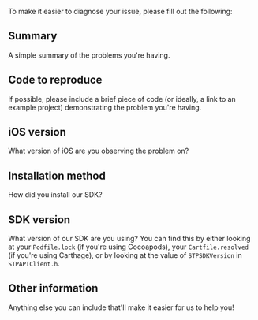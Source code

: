 To make it easier to diagnose your issue, please fill out the following:

## Summary

A simple summary of the problems you're having.

## Code to reproduce

If possible, please include a brief piece of code (or ideally, a link to an example project) demonstrating the problem you're having.

## iOS version

What version of iOS are you observing the problem on?

## Installation method

How did you install our SDK?

## SDK version

What version of our SDK are you using? You can find this by either looking at your `Podfile.lock` (if you're using Cocoapods), your `Cartfile.resolved` (if you're using Carthage), or by looking at the value of `STPSDKVersion` in `STPAPIClient.h`.

## Other information

Anything else you can include that'll make it easier for us to help you!
